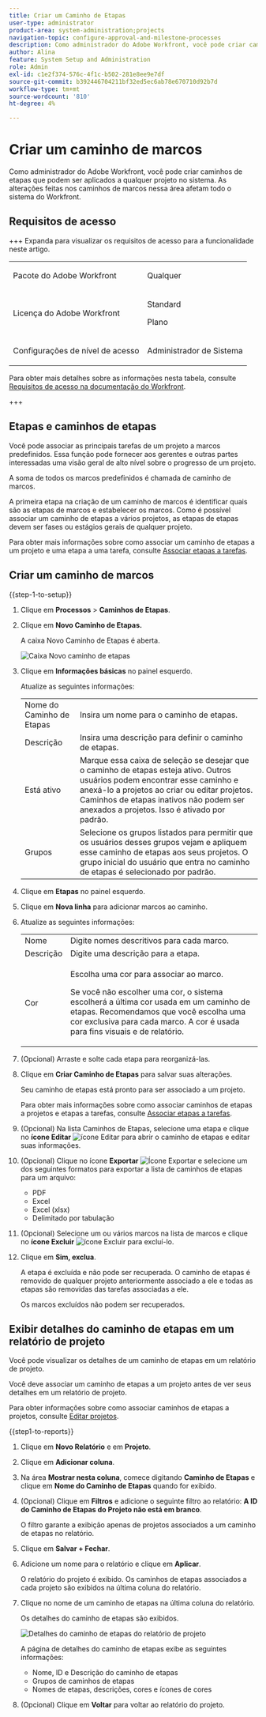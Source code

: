 ```yaml
---
title: Criar um Caminho de Etapas
user-type: administrator
product-area: system-administration;projects
navigation-topic: configure-approval-and-milestone-processes
description: Como administrador do Adobe Workfront, você pode criar caminhos de etapas que podem ser aplicados a qualquer projeto no sistema. As alterações feitas nos caminhos de marcos nessa área afetam todo o sistema do Workfront.
author: Alina
feature: System Setup and Administration
role: Admin
exl-id: c1e2f374-576c-4f1c-b502-281e8ee9e7df
source-git-commit: b392446704211bf32ed5ec6ab78e670710d92b7d
workflow-type: tm+mt
source-wordcount: '810'
ht-degree: 4%

---
```


# Criar um caminho de marcos

<!--Audited: 08/2025-->

<!--
NOTE: DON'T DELETE, DRAFT OR HIDE THIS ARTICLE. IT IS LINKED TO THE PRODUCT, THROUGH THE CONTEXT SENSITIVE HELP LINKS.
-->

<!--<span class="preview">The highlighted information on this page refers to functionality not yet generally available. It is available only in the Preview environment for all customers. After the monthly releases to Production, the same features are also available in the Production environment for customers who enabled fast releases. </span>   

<span class="preview">For information about fast releases, see [Enable or disable fast releases for your organization](/help/quicksilver/administration-and-setup/set-up-workfront/configure-system-defaults/enable-fast-release-process.md). </span>-->

<!--<div class="preview"> 

The highlighted information on this page refers to functionality not yet generally available. It is available only in the Preview environment for all customers. The same features will also be available in the Production environment for all customers starting with  a week from the Preview release.      

For more information, see [Interface modernization](/help/quicksilver/product-announcements/product-releases/interface-modernization/interface-modernization.md).  

</div> -->

Como administrador do Adobe Workfront, você pode criar caminhos de etapas que podem ser aplicados a qualquer projeto no sistema. As alterações feitas nos caminhos de marcos nessa área afetam todo o sistema do Workfront.

## Requisitos de acesso

+++ Expanda para visualizar os requisitos de acesso para a funcionalidade neste artigo.


<table style="table-layout:auto"> 
 <col> 
 <col> 
 <tbody> 
  <tr> 
   <td role="rowheader">Pacote do Adobe Workfront</td> 
   <td><p>Qualquer</p></td> 
  </tr> 
  <tr> 
  <tr> 
   <td role="rowheader">Licença do Adobe Workfront</td> 
   <td><p>Standard</p>
       <p>Plano</p></td>
  </tr> 
  </tr> 
  <tr> 
   <td role="rowheader">Configurações de nível de acesso</td> 
   <td><p>Administrador de Sistema</p></td>
  </tr> 
 </tbody> 
</table>

Para obter mais detalhes sobre as informações nesta tabela, consulte [Requisitos de acesso na documentação do Workfront](/help/quicksilver/administration-and-setup/add-users/access-levels-and-object-permissions/access-level-requirements-in-documentation.md).

+++

<!--Old: 

<table style="table-layout:auto"> 
 <col> 
 <col> 
 <tbody> 
  <tr> 
   <td role="rowheader">Adobe Workfront plan</td> 
   <td>Any</td> 
  </tr> 
  <tr> 
   <td role="rowheader">Adobe Workfront license</td> 
   <td><p>Standard</p>
   <p>Plan</p>
   </td> 
  </tr> 
  <tr> 
   <td role="rowheader">Access level configurations</td> 
   <td> <p>You must be a Workfront administrator.</p></td> 
  </tr> 
 </tbody> 
</table>

*For information, see [Access requirements in Workfront documentation](/help/quicksilver/administration-and-setup/add-users/access-levels-and-object-permissions/access-level-requirements-in-documentation.md). 

+++-->

## Etapas e caminhos de etapas

Você pode associar as principais tarefas de um projeto a marcos predefinidos. Essa função pode fornecer aos gerentes e outras partes interessadas uma visão geral de alto nível sobre o progresso de um projeto.

A soma de todos os marcos predefinidos é chamada de caminho de marcos.

A primeira etapa na criação de um caminho de marcos é identificar quais são as etapas de marcos e estabelecer os marcos. Como é possível associar um caminho de etapas a vários projetos, as etapas de etapas devem ser fases ou estágios gerais de qualquer projeto.

Para obter mais informações sobre como associar um caminho de etapas a um projeto e uma etapa a uma tarefa, consulte [Associar etapas a tarefas](../../../manage-work/tasks/manage-tasks/associate-milestones-with-tasks.md).

## Criar um caminho de marcos

{{step-1-to-setup}}

1. Clique em **Processos** > **Caminhos de Etapas**.
1. Clique em **Novo Caminho de Etapas.**

   A caixa Novo Caminho de Etapas é aberta.

   ![Caixa Novo caminho de etapas](assets/new-milestone-path-box.png)

1. Clique em **Informações básicas** no painel esquerdo.

   Atualize as seguintes informações:

   <table style="table-layout:auto">
    <tr>
      <td>Nome do Caminho de Etapas</td>
       <td>Insira um nome para o caminho de etapas.</td>
    </tr>
    <tr>
      <td>Descrição</td>
      <td>Insira uma descrição para definir o caminho de etapas.</td>
    </tr>
    <tr>
       <td>Está ativo</td>
      <td>Marque essa caixa de seleção se desejar que o caminho de etapas esteja ativo. Outros usuários podem encontrar esse caminho e anexá-lo a projetos ao criar ou editar projetos. Caminhos de etapas inativos não podem ser anexados a projetos. Isso é ativado por padrão.</td>
    </tr>
    <tr>
      <td>Grupos</td>
      <td>Selecione os grupos listados para permitir que os usuários desses grupos vejam e apliquem esse caminho de etapas aos seus projetos. O grupo inicial do usuário que entra no caminho de etapas é selecionado por padrão.</td>
    </tr>
   </table>

1. Clique em **Etapas** no painel esquerdo.

1. Clique em **Nova linha** para adicionar marcos ao caminho.
1. Atualize as seguintes informações:

   <table style="table-layout:auto"> 
    <col> 
    <col> 
    <tbody> 
     <tr> 
      <td role="rowheader">Nome</td> 
      <td>Digite nomes descritivos para cada marco.</td> 
     </tr> 
     <tr> 
      <td role="rowheader">Descrição</td> 
      <td>Digite uma descrição para a etapa.</td> 
     </tr> 
     <tr> 
      <td role="rowheader">Cor</td> 
      <td> <p>Escolha uma cor para associar ao marco. </p> <p>Se você não escolher uma cor, o sistema escolherá a última cor usada em um caminho de etapas. Recomendamos que você escolha uma cor exclusiva para cada marco. A cor é usada para fins visuais e de relatório.</p> </td> 
     </tr> 
    </tbody> 
   </table>

1. (Opcional) Arraste e solte cada etapa para reorganizá-las.
1. Clique em **Criar Caminho de Etapas** para salvar suas alterações.

   Seu caminho de etapas está pronto para ser associado a um projeto.

   Para obter mais informações sobre como associar caminhos de etapas a projetos e etapas a tarefas, consulte [Associar etapas a tarefas](../../../manage-work/tasks/manage-tasks/associate-milestones-with-tasks.md).

1. (Opcional) Na lista Caminhos de Etapas, selecione uma etapa e clique no **ícone Editar** ![ícone Editar](assets/edit-icon.png) para abrir o caminho de etapas e editar suas informações.
1. (Opcional) Clique no ícone **Exportar** ![Ícone Exportar](assets/export-icon.png) e selecione um dos seguintes formatos para exportar a lista de caminhos de etapas para um arquivo:

   * PDF
   * Excel
   * Excel (xlsx)
   * Delimitado por tabulação

1. (Opcional) Selecione um ou vários marcos na lista de marcos e clique no **ícone Excluir** ![ícone Excluir](assets/delete-icon.png) para excluí-lo.
1. Clique em **Sim, exclua**.

   A etapa é excluída e não pode ser recuperada. O caminho de etapas é removido de qualquer projeto anteriormente associado a ele e todas as etapas são removidas das tarefas associadas a ele.

   Os marcos excluídos não podem ser recuperados.


## Exibir detalhes do caminho de etapas em um relatório de projeto

Você pode visualizar os detalhes de um caminho de etapas em um relatório de projeto.

Você deve associar um caminho de etapas a um projeto antes de ver seus detalhes em um relatório de projeto.

Para obter informações sobre como associar caminhos de etapas a projetos, consulte [Editar projetos](/help/quicksilver/manage-work/projects/manage-projects/edit-projects.md).

{{step1-to-reports}}

1. Clique em **Novo Relatório** e em **Projeto**.
1. Clique em **Adicionar coluna**.
1. Na área **Mostrar nesta coluna**, comece digitando **Caminho de Etapas** e clique em **Nome do Caminho de Etapas** quando for exibido.
1. (Opcional) Clique em **Filtros** e adicione o seguinte filtro ao relatório: **A ID do Caminho de Etapas do Projeto não está em branco**.

   O filtro garante a exibição apenas de projetos associados a um caminho de etapas no relatório.

1. Clique em **Salvar + Fechar**.
1. Adicione um nome para o relatório e clique em **Aplicar**.

   O relatório do projeto é exibido. Os caminhos de etapas associados a cada projeto são exibidos na última coluna do relatório.
1. Clique no nome de um caminho de etapas na última coluna do relatório.

   Os detalhes do caminho de etapas são exibidos.

   ![Detalhes do caminho de etapas do relatório de projeto](assets/milestone-details-from-project-report.png)

   A página de detalhes do caminho de etapas exibe as seguintes informações:

   * Nome, ID e Descrição do caminho de etapas
   * Grupos de caminhos de etapas
   * Nomes de etapas, descrições, cores e ícones de cores

1. (Opcional) Clique em **Voltar** para voltar ao relatório do projeto.



